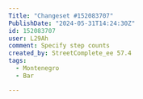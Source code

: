 ```yaml
---
Title: "Changeset #152083707"
PublishDate: "2024-05-31T14:24:30Z"
id: 152083707
user: L29Ah
comment: Specify step counts
created_by: StreetComplete_ee 57.4
tags:
  - Montenegro
  - Bar

---
```

